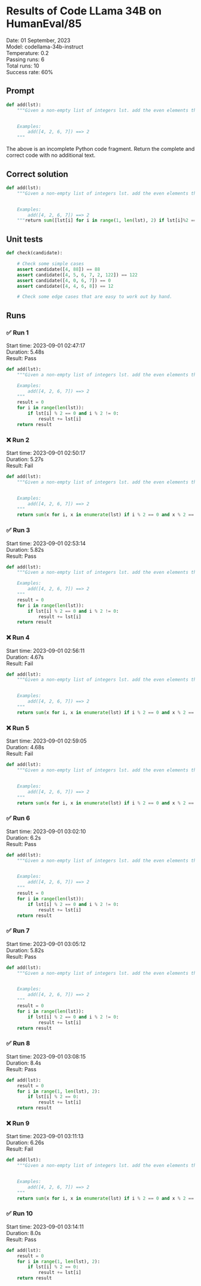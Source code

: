 # Results of Code LLama 34B on HumanEval/85
Date: 01 September, 2023<br />
Model: codellama-34b-instruct<br />
Temperature: 0.2<br />
Passing runs: 6<br />
Total runs: 10<br />
Success rate: 60%
## Prompt
```python
def add(lst):
    """Given a non-empty list of integers lst. add the even elements that are at odd indices..


    Examples:
        add([4, 2, 6, 7]) ==> 2 
    """
```
The above is an incomplete Python code fragment. Return the complete and correct code with no additional text.
## Correct solution
```python
def add(lst):
    """Given a non-empty list of integers lst. add the even elements that are at odd indices..


    Examples:
        add([4, 2, 6, 7]) ==> 2 
    """return sum([lst[i] for i in range(1, len(lst), 2) if lst[i]%2 == 0])
```
## Unit tests
```python
def check(candidate):

    # Check some simple cases
    assert candidate([4, 88]) == 88
    assert candidate([4, 5, 6, 7, 2, 122]) == 122
    assert candidate([4, 0, 6, 7]) == 0
    assert candidate([4, 4, 6, 8]) == 12

    # Check some edge cases that are easy to work out by hand.
```
## Runs
### ✅ Run 1
Start time: 2023-09-01 02:47:17<br />
Duration: 5.48s<br />
Result: Pass
```python
def add(lst):
    """Given a non-empty list of integers lst. add the even elements that are at odd indices.

    Examples:
        add([4, 2, 6, 7]) ==> 2
    """
    result = 0
    for i in range(len(lst)):
        if lst[i] % 2 == 0 and i % 2 != 0:
            result += lst[i]
    return result
```
### ❌ Run 2
Start time: 2023-09-01 02:50:17<br />
Duration: 5.27s<br />
Result: Fail
```python
def add(lst):
    """Given a non-empty list of integers lst. add the even elements that are at odd indices..


    Examples:
        add([4, 2, 6, 7]) ==> 2 
    """
    return sum(x for i, x in enumerate(lst) if i % 2 == 0 and x % 2 == 0)
```
### ✅ Run 3
Start time: 2023-09-01 02:53:14<br />
Duration: 5.82s<br />
Result: Pass
```python
def add(lst):
    """Given a non-empty list of integers lst. add the even elements that are at odd indices.

    Examples:
        add([4, 2, 6, 7]) ==> 2
    """
    result = 0
    for i in range(len(lst)):
        if lst[i] % 2 == 0 and i % 2 != 0:
            result += lst[i]
    return result
```
### ❌ Run 4
Start time: 2023-09-01 02:56:11<br />
Duration: 4.67s<br />
Result: Fail
```python
def add(lst):
    """Given a non-empty list of integers lst. add the even elements that are at odd indices..


    Examples:
        add([4, 2, 6, 7]) ==> 2 
    """
    return sum(x for i, x in enumerate(lst) if i % 2 == 0 and x % 2 == 0)
```
### ❌ Run 5
Start time: 2023-09-01 02:59:05<br />
Duration: 4.68s<br />
Result: Fail
```python
def add(lst):
    """Given a non-empty list of integers lst. add the even elements that are at odd indices..


    Examples:
        add([4, 2, 6, 7]) ==> 2 
    """
    return sum(x for i, x in enumerate(lst) if i % 2 == 0 and x % 2 == 0)
```
### ✅ Run 6
Start time: 2023-09-01 03:02:10<br />
Duration: 6.2s<br />
Result: Pass
```python
def add(lst):
    """Given a non-empty list of integers lst. add the even elements that are at odd indices..


    Examples:
        add([4, 2, 6, 7]) ==> 2 
    """
    result = 0
    for i in range(len(lst)):
        if lst[i] % 2 == 0 and i % 2 != 0:
            result += lst[i]
    return result
```
### ✅ Run 7
Start time: 2023-09-01 03:05:12<br />
Duration: 5.82s<br />
Result: Pass
```python
def add(lst):
    """Given a non-empty list of integers lst. add the even elements that are at odd indices..


    Examples:
        add([4, 2, 6, 7]) ==> 2 
    """
    result = 0
    for i in range(len(lst)):
        if lst[i] % 2 == 0 and i % 2 != 0:
            result += lst[i]
    return result
```
### ✅ Run 8
Start time: 2023-09-01 03:08:15<br />
Duration: 8.4s<br />
Result: Pass
```python
def add(lst):
    result = 0
    for i in range(1, len(lst), 2):
        if lst[i] % 2 == 0:
            result += lst[i]
    return result
```
### ❌ Run 9
Start time: 2023-09-01 03:11:13<br />
Duration: 6.26s<br />
Result: Fail
```python
def add(lst):
    """Given a non-empty list of integers lst. add the even elements that are at odd indices..


    Examples:
        add([4, 2, 6, 7]) ==> 2 
    """
    return sum(x for i, x in enumerate(lst) if i % 2 == 0 and x % 2 == 0)
```
### ✅ Run 10
Start time: 2023-09-01 03:14:11<br />
Duration: 8.0s<br />
Result: Pass
```python
def add(lst):
    result = 0
    for i in range(1, len(lst), 2):
        if lst[i] % 2 == 0:
            result += lst[i]
    return result
```
